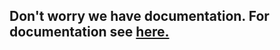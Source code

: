 ## Don't worry we have documentation. For documentation see [here.](https://github.com/Milvasoft/Milvasoft/wiki)
